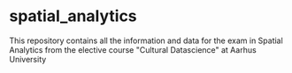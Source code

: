 # spatial_analytics
This repository contains all the information and data for the exam in Spatial Analytics from the elective course "Cultural Datascience" at Aarhus University
